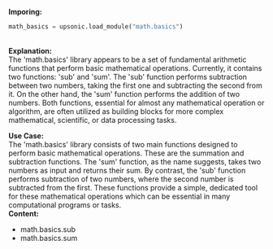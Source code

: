 <b class="custom_code_highlight_green">Imporing:</b><br>
```python
math_basics = upsonic.load_module("math.basics")
```
<br><b class="custom_code_highlight_green">Explanation:</b><br>The 'math.basics' library appears to be a set of fundamental arithmetic functions that perform basic mathematical operations. Currently, it contains two functions: 'sub' and 'sum'. The 'sub' function performs subtraction between two numbers, taking the first one and subtracting the second from it. On the other hand, the 'sum' function performs the addition of two numbers. Both functions, essential for almost any mathematical operation or algorithm, are often utilized as building blocks for more complex mathematical, scientific, or data processing tasks.

<b class="custom_code_highlight_green">Use Case:</b><br>The 'math.basics' library consists of two main functions designed to perform basic mathematical operations. These are the summation and subtraction functions. The 'sum' function, as the name suggests, takes two numbers as input and returns their sum. By contrast, the 'sub' function performs subtraction of two numbers, where the second number is subtracted from the first. These functions provide a simple, dedicated tool for these mathematical operations which can be essential in many computational programs or tasks.
<br><b class="custom_code_highlight_green">Content:</b><br>
  - math.basics.sub
  - math.basics.sum
